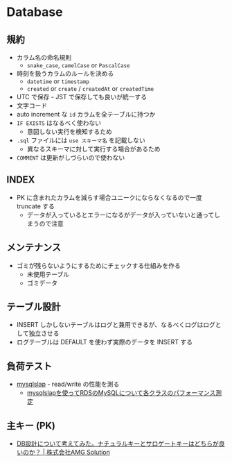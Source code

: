 # Database

## 規約
- カラム名の命名規則
  - `snake_case`, `camelCase` or `PascalCase`
- 時刻を扱うカラムのルールを決める
  - `datetime` or `timestamp`
  - `created` or `create` / `createdAt` or `createdTime`
- UTC で保存 - JST で保存しても良いが統一する
- 文字コード
- auto increment な `id` カラムを全テーブルに持つか
- `IF EXISTS` はなるべく使わない
  - 意図しない実行を検知するため
- `.sql` ファイルには `use スキーマ名` を記載しない
  - 異なるスキーマに対して実行する場合があるため
- `COMMENT` は更新がしづらいので使わない

## INDEX
- PK に含まれたカラムを減らす場合ユニークにならなくなるので一度 truncate する
  - データが入っているとエラーになるがデータが入っていないと通ってしまうので注意

## メンテナンス
- ゴミが残らないようにするためにチェックする仕組みを作る
  - 未使用テーブル
  - ゴミデータ

## テーブル設計
- INSERT しかしないテーブルはログと兼用できるが、なるべくログはログとして独立させる
- ログテーブルは DEFAULT を使わず実際のデータを INSERT する

## 負荷テスト
- [mysqlslap](https://dev.mysql.com/doc/refman/5.6/ja/mysqlslap.html) - read/write の性能を測る
  - [mysqlslapを使ってRDSのMySQLについて各クラスのパフォーマンス測定](https://dev.classmethod.jp/cloud/aws/amazon-rds-performance-test-by-mysqlslap/)

## 主キー (PK)
- [DB設計について考えてみた。ナチュラルキーとサロゲートキーはどちらが良いのか？ | 株式会社AMG Solution](https://amg-solution.jp/blog/8980)
